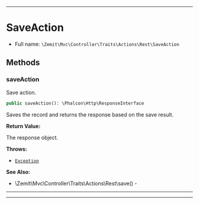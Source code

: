 ***

# SaveAction





* Full name: `\Zemit\Mvc\Controller\Traits\Actions\Rest\SaveAction`




## Methods


### saveAction

Save action.

```php
public saveAction(): \Phalcon\Http\ResponseInterface
```

Saves the record and returns the response based on the save result.







**Return Value:**

The response object.



**Throws:**

- [`Exception`](../../../../../../Exception.md)



**See Also:**

* \Zemit\Mvc\Controller\Traits\Actions\Rest\save() - 

***

***

